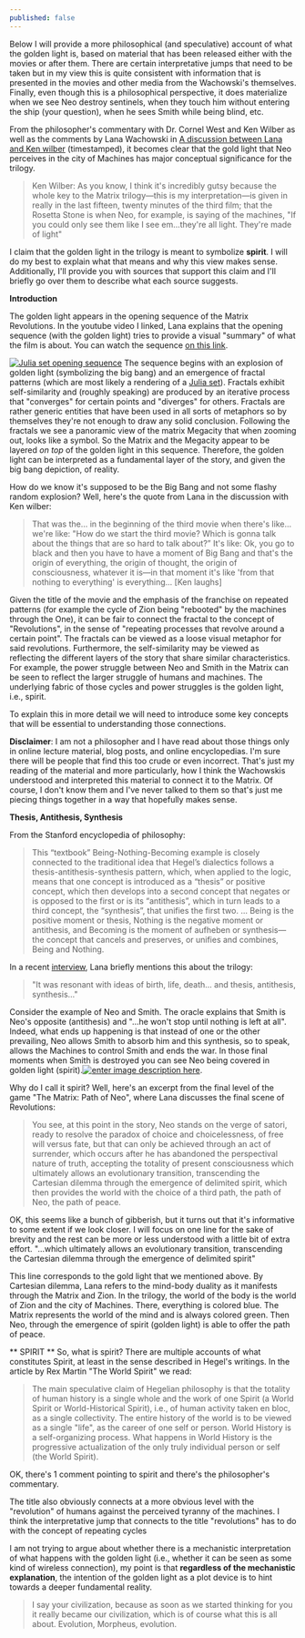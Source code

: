 ```yaml
---
published: false
---
```

Below I will provide a more philosophical (and speculative) account of what the golden light is, based on material that has been released either with the movies or after them. There are certain interpretative jumps that need to be taken but in my view this is quite consistent with information that is presented in the movies and other media from the Wachowski's themselves. Finally, even though this is a philosophical perspective, it does materialize when we see Neo destroy sentinels, when they touch him without entering the ship (your question), when he sees Smith while being blind, etc.

From the philosopher's commentary with Dr. Cornel West and Ken Wilber as well as the comments by Lana Wachowski in
[A discussion between Lana and Ken wilber][1] (timestamped),
it becomes clear that the gold light that Neo perceives in the city of Machines has major conceptual significance for the trilogy. 



> Ken Wilber: As you know, I think it's incredibly gutsy because the whole key
> to the Matrix trilogy—this is my interpretation—is given in really in
> the last fifteen, twenty minutes of the third film; that the Rosetta
> Stone is when Neo, for example, is saying of the machines, "If you
> could only see them like I see em...they're all light.  They're made
> of light"

I claim that the golden light in the trilogy is meant to symbolize **spirit**. 
I will do my best to explain what that means and why this view makes sense. Additionally, I'll provide you with sources that support this claim and I'll briefly go over them to describe what each source suggests.

**Introduction**

The golden light appears in the opening sequence of the Matrix Revolutions. In the youtube video I linked, Lana explains that the opening sequence (with the golden light) tries to provide a visual "summary" of what the film is about. You can watch the sequence [on this link][2].

[![Julia set opening sequence][3]][3]
The sequence begins with an explosion of golden light (symbolizing the big bang) and an emergence of fractal patterns (which are most likely a rendering of a [Julia set][4]). Fractals exhibit self-similarity and (roughly speaking) are produced by an iterative process that "converges" for certain points and "diverges" for others. Fractals are rather generic entities that have been used in all sorts of metaphors so by themselves they're not enough to draw any solid conclusion.
Following the fractals we see a panoramic view of the matrix Megacity that when zooming out, looks like a symbol. So the Matrix and the Megacity appear to be layered *on top* of the golden light in this sequence. Therefore, the golden light can be interpreted as a fundamental layer of the story, and given the big bang depiction, of reality.

How do we know it's supposed to be the Big Bang and not some flashy random explosion? Well, here's the quote from Lana in the discussion with Ken wilber:

> That was the...  in the beginning of the third movie when there's like... we're like: "How do we start the third movie? Which is gonna talk about the things that are so hard to talk about?”  It's like: Ok, you go to black and then you have to have a moment of Big Bang and that's the origin of everything, the origin of thought, the origin of consciousness, whatever it is—in that moment it's like 'from that nothing to everything' is everything... [Ken laughs]

 
Given the title of the movie and the emphasis of the franchise on repeated patterns (for example the cycle of Zion being "rebooted" by the machines through the One), it can be fair to connect the fractal to the concept of "Revolutions", in the sense of "repeating processes that revolve around a certain point". The fractals can be viewed as a loose visual metaphor for said revolutions. Furthermore, the self-similarity may be viewed as reflecting the different layers of the story that share similar characteristics. For example, the power struggle between Neo and Smith in the Matrix can be seen to reflect the larger struggle of humans and machines. The underlying fabric of those cycles and power struggles is the golden light, i.e., spirit.


To explain this in more detail we will need to introduce some key concepts that will be essential to understanding those connections.

**Disclaimer**: I am not a philosopher and I have read about those things only in online lecture material, blog posts, and online encyclopedias. I'm sure there will be people that find this too crude or even incorrect. That's just my reading of the material and more particularly, how I think the Wachowskis understood and interpreted this material to connect it to the Matrix. Of course, I don't know them and I've never talked to them so that's just me piecing things together in a way that hopefully makes sense.

**Thesis, Antithesis, Synthesis**

From the Stanford encyclopedia of philosophy:

> This “textbook” Being-Nothing-Becoming example is closely connected to
> the traditional idea that Hegel’s dialectics follows a
> thesis-antithesis-synthesis pattern, which, when applied to the logic,
> means that one concept is introduced as a “thesis” or positive
> concept, which then develops into a second concept that negates or is
> opposed to the first or is its “antithesis”, which in turn leads to a
> third concept, the “synthesis”, that unifies the first two.
> ...
> Being is the positive moment or thesis, Nothing is the negative moment or antithesis, and Becoming is the moment of aufheben or synthesis—the concept that cancels and preserves, or unifies and combines, Being and Nothing.

In a recent [interview][5], Lana briefly mentions this about the trilogy:
> "It was resonant with ideas of birth, life, death... and thesis,
> antithesis, synthesis..."

Consider the example of Neo and Smith. The oracle explains that Smith is Neo's opposite (antithesis) and "...he won't stop until nothing is left at all". Indeed, what ends up happening is that instead of one or the other prevailing, Neo allows Smith to absorb him and this synthesis, so to speak, allows the Machines to control Smith and ends the war. In those final moments when Smith is destroyed you can see Neo being covered in golden light (spirit).[![enter image description here][6]][6]. 

Why do I call it spirit? Well, here's an excerpt from the final level of the game "The Matrix: Path of Neo", where Lana discusses the final scene of Revolutions:

>  You see, at this point in the story, Neo stands on the verge of
> satori, ready to resolve the paradox of choice and choicelessness, of
> free will versus fate, but that can only be achieved through an act of
> surrender, which occurs after he has abandoned the perspectival nature
> of truth, accepting the totality of present consciousness which
> ultimately allows an evolutionary transition, transcending the
> Cartesian dilemma through the emergence of delimited spirit, which
> then provides the world with the choice of a third path, the path of
> Neo, the path of peace.

OK, this seems like a bunch of gibberish, but it turns out that it's informative to some extent if we look closer. I will focus on one line for the sake of brevity and the rest can be more or less understood with a little bit of extra effort.
"...which ultimately allows an evolutionary transition, transcending the Cartesian dilemma through the emergence of delimited spirit"

This line corresponds to the gold light that we mentioned above. By Cartesian dilemma, Lana refers to the mind-body duality as it manifests through the Matrix and Zion. In the trilogy, the world of the body is the world of Zion and the city of Machines. There, everything is colored blue. The Matrix represents the world of the mind and is always colored green. Then Neo, through the emergence of spirit (golden light) is able to offer the path of peace. 

** SPIRIT ** 
So, what is spirit? There are multiple accounts of what constitutes Spirit, at least in the sense described in Hegel's writings.
In the article by Rex Martin "The World Spirit" we read:

> The main speculative claim of Hegelian philosophy is that the totality
> of human history is a single whole and the work of one Spirit (a World
> Spirit or World-Historical Spirit), i.e., of human activity taken en
> bloc, as a single collectivity. The entire history of the world is to
> be viewed as a single "life", as the career of one self or person.
> World History is a self-organizing process. What happens in World
> History is the progressive actualization of the only truly individual
> person or self (the World Spirit).

OK, there's 1 comment pointing to spirit and there's the philosopher's commentary. 


The title also obviously connects at a more obvious level with the "revolution" of humans against the perceived tyranny of the machines.
 I think the interpretative jump that connects to the title "revolutions" has to do with the concept of repeating cycles 



I am not trying to argue about whether there is a mechanistic interpretation of what happens with the golden light (i.e., whether it can be seen as some kind of wireless connection), my point is that **regardless of the mechanistic explanation**, the intention of the golden light as a plot device is to hint towards a deeper fundamental reality.


> I say your civilization, because as soon as we started thinking for
> you it really became our civilization, which is of course what this is
> all about. Evolution, Morpheus, evolution. 


  [1]: https://youtu.be/ARoKJ00cEZ8?t=4243
  [2]: http://%20https://youtu.be/cYEcjGi_kv0?t=42
  [3]: https://i.stack.imgur.com/9eUXE.jpg
  [4]: https://en.wikipedia.org/wiki/Julia_set
  [5]: https://www.youtube.com/watch?v=4XXZxvw6XNs
  [6]: https://i.stack.imgur.com/8cUUh.jpg
